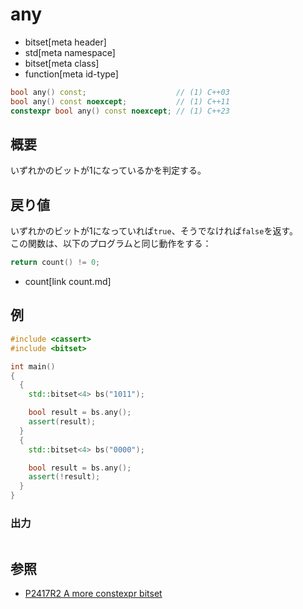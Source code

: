 # any
* bitset[meta header]
* std[meta namespace]
* bitset[meta class]
* function[meta id-type]

```cpp
bool any() const;                    // (1) C++03
bool any() const noexcept;           // (1) C++11
constexpr bool any() const noexcept; // (1) C++23
```

## 概要
いずれかのビットが1になっているかを判定する。


## 戻り値
いずれかのビットが1になっていれば`true`、そうでなければ`false`を返す。  
この関数は、以下のプログラムと同じ動作をする：

```cpp
return count() != 0;
```
* count[link count.md]


## 例
```cpp example
#include <cassert>
#include <bitset>

int main()
{
  {
    std::bitset<4> bs("1011");

    bool result = bs.any();
    assert(result);
  }
  {
    std::bitset<4> bs("0000");

    bool result = bs.any();
    assert(!result);
  }
}
```

### 出力
```
```


## 参照
- [P2417R2 A more constexpr bitset](https://www.open-std.org/jtc1/sc22/wg21/docs/papers/2022/p2417r2.pdf)
